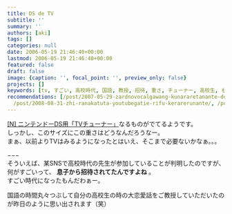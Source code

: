 ```yaml
---
title: DS de TV
subtitle: ''
summary: ''
authors: [aki]
tags: []
categories: null
date: 2006-05-19 21:46:40+00:00
lastmod: 2006-05-19 21:46:40+00:00
featured: false
draft: false
image: {caption: '', focal_point: '', preview_only: false}
projects: []
keywords: [tv, すごい, 高校時代, 国語, 教授, 招待, 重さ, チューナー, 高校生, もん]
recommendations: [/post/2007-05-29-zardnovocalgawang-kunararetanante-dot-dot-dot/,
  /post/2008-08-31-zhi-ranakatuta-youtubegatie-rifu-kerarerunante/, /post/2008-09-04-ji-dong-zhan-shi-gandamuthe-origin-16-17/]
---
```

[[N] ニンテンドーDS用「TVチューナー」](http://netafull.net/toy/013718.html)なるものがでてるようです。  
しっかし、このサイズにこの重さはどうなんだろうなー。  
まぁ、以前よりTVはみるようになったとはいえ、そこまで必要ないかなぁ。。。  
  
  
−−−  
そういえば、某SNSで高校時代の先生が参加していることが判明したのですが、何がすごいって、 **息子から招待されてたんですよね** 。  
すごい時代になったもんだわぁー。  
  
国語の時間丸々つぶして自分の高校生の時の大恋愛話をご教授していただいたのが昨日のように思い出されます（笑）


